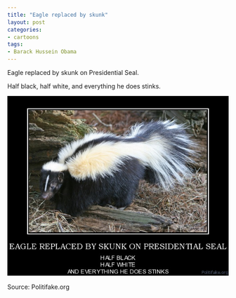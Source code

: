 ```yaml
---
title: "Eagle replaced by skunk"
layout: post
categories:
- cartoons
tags:
- Barack Hussein Obama
---
```


Eagle replaced by skunk on Presidential Seal.

Half black, half white, and everything he does stinks.

![Skunk replaces eagle for Obama presidential seal](/assets/img/2012/08/20120805-eagle-replaced-by-skunk.jpg)

Source: Politifake.org
